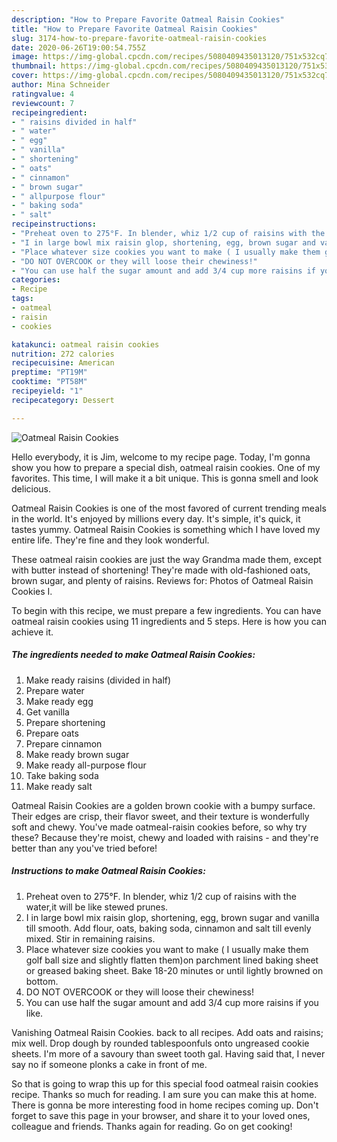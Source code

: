 ```yaml
---
description: "How to Prepare Favorite Oatmeal Raisin Cookies"
title: "How to Prepare Favorite Oatmeal Raisin Cookies"
slug: 3174-how-to-prepare-favorite-oatmeal-raisin-cookies
date: 2020-06-26T19:00:54.755Z
image: https://img-global.cpcdn.com/recipes/5080409435013120/751x532cq70/oatmeal-raisin-cookies-recipe-main-photo.jpg
thumbnail: https://img-global.cpcdn.com/recipes/5080409435013120/751x532cq70/oatmeal-raisin-cookies-recipe-main-photo.jpg
cover: https://img-global.cpcdn.com/recipes/5080409435013120/751x532cq70/oatmeal-raisin-cookies-recipe-main-photo.jpg
author: Mina Schneider
ratingvalue: 4
reviewcount: 7
recipeingredient:
- " raisins divided in half"
- " water"
- " egg"
- " vanilla"
- " shortening"
- " oats"
- " cinnamon"
- " brown sugar"
- " allpurpose flour"
- " baking soda"
- " salt"
recipeinstructions:
- "Preheat oven to 275°F. In blender, whiz 1/2 cup of raisins with the water,it will be like stewed prunes."
- "I in large bowl mix raisin glop, shortening, egg, brown sugar and vanilla till smooth. Add flour, oats, baking soda, cinnamon and salt till evenly mixed. Stir in remaining raisins."
- "Place whatever size cookies you want to make ( I usually make them golf ball size and slightly flatten them)on parchment lined baking sheet or greased baking sheet. Bake 18-20 minutes or until lightly browned on bottom."
- "DO NOT OVERCOOK or they will loose their chewiness!"
- "You can use half the sugar amount and add 3/4 cup more raisins if you like."
categories:
- Recipe
tags:
- oatmeal
- raisin
- cookies

katakunci: oatmeal raisin cookies 
nutrition: 272 calories
recipecuisine: American
preptime: "PT19M"
cooktime: "PT58M"
recipeyield: "1"
recipecategory: Dessert

---
```



![Oatmeal Raisin Cookies](https://img-global.cpcdn.com/recipes/5080409435013120/751x532cq70/oatmeal-raisin-cookies-recipe-main-photo.jpg)

Hello everybody, it is Jim, welcome to my recipe page. Today, I'm gonna show you how to prepare a special dish, oatmeal raisin cookies. One of my favorites. This time, I will make it a bit unique. This is gonna smell and look delicious.

Oatmeal Raisin Cookies is one of the most favored of current trending meals in the world. It's enjoyed by millions every day. It's simple, it's quick, it tastes yummy. Oatmeal Raisin Cookies is something which I have loved my entire life. They're fine and they look wonderful.

These oatmeal raisin cookies are just the way Grandma made them, except with butter instead of shortening! They&#39;re made with old-fashioned oats, brown sugar, and plenty of raisins. Reviews for: Photos of Oatmeal Raisin Cookies I.


To begin with this recipe, we must prepare a few ingredients. You can have oatmeal raisin cookies using 11 ingredients and 5 steps. Here is how you can achieve it.

<!--inarticleads1-->

##### The ingredients needed to make Oatmeal Raisin Cookies:

1. Make ready  raisins (divided in half)
1. Prepare  water
1. Make ready  egg
1. Get  vanilla
1. Prepare  shortening
1. Prepare  oats
1. Prepare  cinnamon
1. Make ready  brown sugar
1. Make ready  all-purpose flour
1. Take  baking soda
1. Make ready  salt


Oatmeal Raisin Cookies are a golden brown cookie with a bumpy surface. Their edges are crisp, their flavor sweet, and their texture is wonderfully soft and chewy. You&#39;ve made oatmeal-raisin cookies before, so why try these? Because they&#39;re moist, chewy and loaded with raisins - and they&#39;re better than any you&#39;ve tried before! 

<!--inarticleads2-->

##### Instructions to make Oatmeal Raisin Cookies:

1. Preheat oven to 275°F. In blender, whiz 1/2 cup of raisins with the water,it will be like stewed prunes.
1. I in large bowl mix raisin glop, shortening, egg, brown sugar and vanilla till smooth. Add flour, oats, baking soda, cinnamon and salt till evenly mixed. Stir in remaining raisins.
1. Place whatever size cookies you want to make ( I usually make them golf ball size and slightly flatten them)on parchment lined baking sheet or greased baking sheet. Bake 18-20 minutes or until lightly browned on bottom.
1. DO NOT OVERCOOK or they will loose their chewiness!
1. You can use half the sugar amount and add 3/4 cup more raisins if you like.


Vanishing Oatmeal Raisin Cookies. back to all recipes. Add oats and raisins; mix well. Drop dough by rounded tablespoonfuls onto ungreased cookie sheets. I&#39;m more of a savoury than sweet tooth gal. Having said that, I never say no if someone plonks a cake in front of me. 

So that is going to wrap this up for this special food oatmeal raisin cookies recipe. Thanks so much for reading. I am sure you can make this at home. There is gonna be more interesting food in home recipes coming up. Don't forget to save this page in your browser, and share it to your loved ones, colleague and friends. Thanks again for reading. Go on get cooking!
